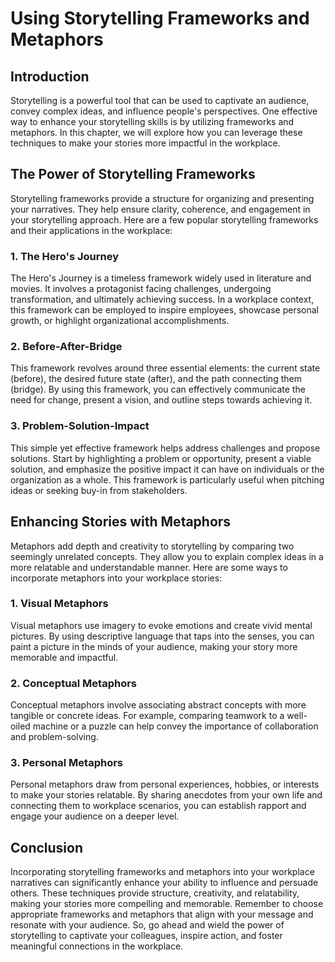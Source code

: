 # Using Storytelling Frameworks and Metaphors

## Introduction

Storytelling is a powerful tool that can be used to captivate an audience, convey complex ideas, and influence people's perspectives. One effective way to enhance your storytelling skills is by utilizing frameworks and metaphors. In this chapter, we will explore how you can leverage these techniques to make your stories more impactful in the workplace.

## The Power of Storytelling Frameworks

Storytelling frameworks provide a structure for organizing and presenting your narratives. They help ensure clarity, coherence, and engagement in your storytelling approach. Here are a few popular storytelling frameworks and their applications in the workplace:

### 1\. The Hero's Journey

The Hero's Journey is a timeless framework widely used in literature and movies. It involves a protagonist facing challenges, undergoing transformation, and ultimately achieving success. In a workplace context, this framework can be employed to inspire employees, showcase personal growth, or highlight organizational accomplishments.

### 2\. Before-After-Bridge

This framework revolves around three essential elements: the current state (before), the desired future state (after), and the path connecting them (bridge). By using this framework, you can effectively communicate the need for change, present a vision, and outline steps towards achieving it.

### 3\. Problem-Solution-Impact

This simple yet effective framework helps address challenges and propose solutions. Start by highlighting a problem or opportunity, present a viable solution, and emphasize the positive impact it can have on individuals or the organization as a whole. This framework is particularly useful when pitching ideas or seeking buy-in from stakeholders.

## Enhancing Stories with Metaphors

Metaphors add depth and creativity to storytelling by comparing two seemingly unrelated concepts. They allow you to explain complex ideas in a more relatable and understandable manner. Here are some ways to incorporate metaphors into your workplace stories:

### 1\. Visual Metaphors

Visual metaphors use imagery to evoke emotions and create vivid mental pictures. By using descriptive language that taps into the senses, you can paint a picture in the minds of your audience, making your story more memorable and impactful.

### 2\. Conceptual Metaphors

Conceptual metaphors involve associating abstract concepts with more tangible or concrete ideas. For example, comparing teamwork to a well-oiled machine or a puzzle can help convey the importance of collaboration and problem-solving.

### 3\. Personal Metaphors

Personal metaphors draw from personal experiences, hobbies, or interests to make your stories relatable. By sharing anecdotes from your own life and connecting them to workplace scenarios, you can establish rapport and engage your audience on a deeper level.

## Conclusion

Incorporating storytelling frameworks and metaphors into your workplace narratives can significantly enhance your ability to influence and persuade others. These techniques provide structure, creativity, and relatability, making your stories more compelling and memorable. Remember to choose appropriate frameworks and metaphors that align with your message and resonate with your audience. So, go ahead and wield the power of storytelling to captivate your colleagues, inspire action, and foster meaningful connections in the workplace.
